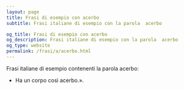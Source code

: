 ```yaml
---
layout: page
title: Frasi di esempio con acerbo 
subtitle: Frasi italiane di esempio con la parola  acerbo

og_title: Frasi di esempio con acerbo 
og_description: Frasi italiane di esempio con la parola  acerbo
og_type: website
permalink: /frasi/a/acerbo.html
---
```


Frasi italiane di esempio contenenti la parola acerbo:


- Ha un corpo così acerbo.».
